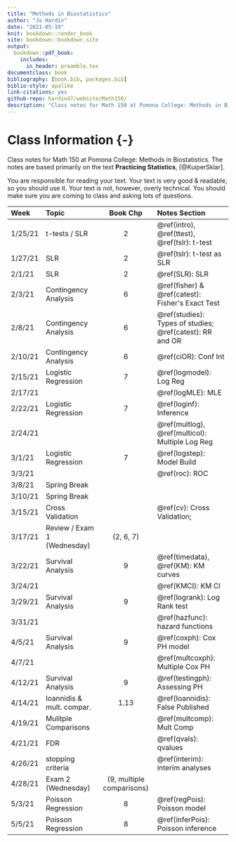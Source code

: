 ```yaml
--- 
title: "Methods in Biostatistics"
author: "Jo Hardin"
date: "2021-05-19"
knit: bookdown::render_book
site: bookdown::bookdown_site
output:
  bookdown::pdf_book:
    includes:
      in_header: preamble.tex
documentclass: book
bibliography: [book.bib, packages.bib]
biblio-style: apalike
link-citations: yes
github-repo: hardin47/website/Math150/
description: "Class notes for Math 150 at Pomona College: Methods in Biostatistics.  The notes are based primarily on the text Practicing Statistics, Kuiper and Sklar"
---
```



# Class Information {-}

Class notes for Math 150 at Pomona College: Methods in Biostatistics.  The notes are based primarily on the text **Practicing Statistics**, [@KuiperSklar].


You are responsible for reading your text.  Your text is very good & readable, so you should use it.  Your text is not, however, overly technical.  You should make sure you are coming to class and asking lots of questions.













| Week    	| Topic                      	|  Book Chp   	|   Notes Section |
|:---------	|:---------------------------	|:----------------:	|:----------------	|
| 1/25/21 	| t-tests / SLR  | 2 | \@ref(intro), \@ref(ttest), \@ref(tslr): t-test |
| 1/27/21 	| SLR | 2 |  \@ref(tslr): t-test as SLR   |
| 2/1/21 	| SLR | 2 | \@ref(SLR): SLR |
| 2/3/21  	| Contingency Analysis | 6 | \@ref(fisher) & \@ref(catest): Fisher's Exact Test |
| 2/8/21 	| Contingency Analysis | 6 |  \@ref(studies): Types of studies; \@ref(catest): RR and OR
| 2/10/21 	| Contingency Analysis | 6 | \@ref(ciOR): Conf Int|
| 2/15/21 	| Logistic Regression | 7 | \@ref(logmodel): Log Reg |
| 2/17/21 	| | | \@ref(logMLE): MLE |
| 2/22/21 	| Logistic Regression | 7 | \@ref(loginf): Inference |
| 2/24/21 	| | | \@ref(multlog), \@ref(multicol): Multiple Log Reg |
| 3/1/21  	| Logistic Regression | 7 | \@ref(logstep): Model Build |
| 3/3/21  	| | |  \@ref(roc): ROC | 
| 3/8/21 	| Spring Break | |
| 3/10/21 	| Spring Break |  	|
| 3/15/21 	| Cross Validation |    |    \@ref(cv): Cross Validation; |
| 3/17/21 	| Review / Exam 1 (Wednesday) |  (2, 6, 7) 	|
| 3/22/21 	| Survival Analysis | 9 | \@ref(timedata), \@ref(KM): KM curves |
| 3/24/21 	| | | \@ref(KMCI): KM CI  |
| 3/29/21  	| Survival Analysis | 9 |  \@ref(logrank): Log Rank test|
| 3/31/21  	| | |  \@ref(hazfunc): hazard functions |
| 4/5/21  	| Survival Analysis | 9 | \@ref(coxph): Cox PH model |
| 4/7/21  	| | | \@ref(multcoxph): Multiple Cox PH  |
| 4/12/21 	| Survival Analysis | 9 |  \@ref(testingph): Assessing PH |
| 4/14/21 	| Ioannidis & mult. compar. | 1.13 | \@ref(Ioannidis): False Published
| 4/19/21 	| Mulitple Comparisons|  | \@ref(multcomp): Mult Comp
| 4/21/21 	| FDR |  | \@ref(qvals): qvalues
| 4/26/21 	| stopping criteria |  | \@ref(interim): interim analyses
| 4/28/21 	| Exam 2 (Wednesday) |  (9, multiple comparisons) 	|
| 5/3/21 	| Poisson Regression | 8 | \@ref(regPois): Poisson model |  
| 5/5/21  	| Poisson Regression | 8 | \@ref(inferPois): Poisson inference |

